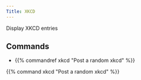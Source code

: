 ```yaml
---
Title: XKCD
---
```


Display XKCD entries
​
## Commands
- {{% commandref xkcd "Post a random xkcd" %}}

{{% command xkcd "Post a random xkcd" %}}

